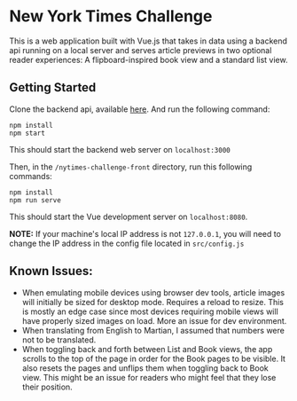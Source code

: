 # New York Times Challenge

This is a web application built with Vue.js that takes in data using a backend api running on a local server and serves article previews in two optional reader experiences: A flipboard-inspired book view and a standard list view.

## Getting Started

Clone the backend api, available [here](https://github.com/tsengsational/nytimes-challenge-api). And run the following command:

```
npm install
npm start
```

This should start the backend web server on `localhost:3000`

Then, in the `/nytimes-challenge-front` directory, run this following commands:

```
npm install
npm run serve
```

This should start the Vue development server on `localhost:8080`.

**NOTE:**
If your machine's local IP address is not `127.0.0.1`, you will need to change the IP address in the config file located in `src/config.js`

## Known Issues:
- When emulating mobile devices using browser dev tools, article images will initially be sized for desktop mode. Requires a reload to resize. This is mostly an edge case since most devices requiring mobile views will have properly sized images on load. More an issue for dev environment.
- When translating from English to Martian, I assumed that numbers were not to be translated.
- When toggling back and forth between List and Book views, the app scrolls to the top of the page in order for the Book pages to be visible. It also resets the pages and unflips them when toggling back to Book view. This might be an issue for readers who might feel that they lose their position.
